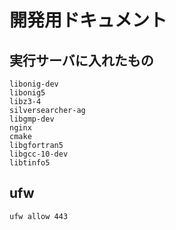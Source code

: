# 開発用ドキュメント

## 実行サーバに入れたもの

```
libonig-dev
libonig5
libz3-4
silversearcher-ag
libgmp-dev
nginx
cmake
libgfortran5
libgcc-10-dev
libtinfo5
```

## ufw

```
ufw allow 443
```
